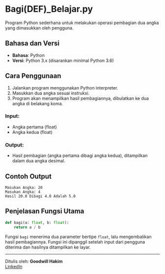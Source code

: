 # Bagi(DEF)_Belajar.py

Program Python sederhana untuk melakukan operasi pembagian dua angka yang dimasukkan oleh pengguna.

## Bahasa dan Versi

- **Bahasa**: Python
- **Versi**: Python 3.x (disarankan minimal Python 3.6)

## Cara Penggunaan

1. Jalankan program menggunakan Python interpreter.
2. Masukkan dua angka sesuai instruksi.
3. Program akan menampilkan hasil pembagiannya, dibulatkan ke dua angka di belakang koma.

### Input:
- Angka pertama (float)
- Angka kedua (float)

### Output:
- Hasil pembagian (angka pertama dibagi angka kedua), ditampilkan dalam dua angka desimal.

## Contoh Output

```
Masukan Angka: 20
Masukan Angka: 4
Hasil 20.0 Dibagi 4.0 Adalah 5.0
```

## Penjelasan Fungsi Utama

```python
def bagi(a: float, b: float):
    return a / b
```

Fungsi `bagi` menerima dua parameter bertipe `float`, lalu mengembalikan hasil pembagiannya. Fungsi ini dipanggil setelah input dari pengguna diterima dan hasilnya ditampilkan ke layar.

---

Ditulis oleh: **Goodwill Hakim**  
[LinkedIn](https://www.linkedin.com/in/goodwill-hakim-438b88371)
